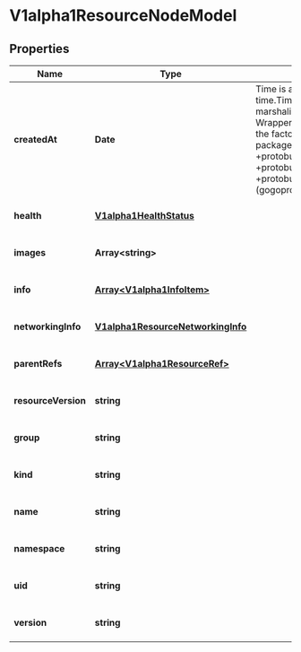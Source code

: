 # V1alpha1ResourceNodeModel

## Properties

Name | Type | Description | Notes
------------ | ------------- | ------------- | -------------
**createdAt** | **Date** | Time is a wrapper around time.Time which supports correct marshaling to YAML and JSON.  Wrappers are provided for many of the factory methods that the time package offers.  +protobuf.options.marshal&#x3D;false +protobuf.as&#x3D;Timestamp +protobuf.options.(gogoproto.goproto_stringer)&#x3D;false | [optional] [default to undefined]
**health** | [**V1alpha1HealthStatus**](V1alpha1HealthStatus.md) |  | [optional] [default to undefined]
**images** | **Array&lt;string&gt;** |  | [optional] [default to undefined]
**info** | [**Array&lt;V1alpha1InfoItem&gt;**](V1alpha1InfoItem.md) |  | [optional] [default to undefined]
**networkingInfo** | [**V1alpha1ResourceNetworkingInfo**](V1alpha1ResourceNetworkingInfo.md) |  | [optional] [default to undefined]
**parentRefs** | [**Array&lt;V1alpha1ResourceRef&gt;**](V1alpha1ResourceRef.md) |  | [optional] [default to undefined]
**resourceVersion** | **string** |  | [optional] [default to undefined]
**group** | **string** |  | [optional] [default to undefined]
**kind** | **string** |  | [optional] [default to undefined]
**name** | **string** |  | [optional] [default to undefined]
**namespace** | **string** |  | [optional] [default to undefined]
**uid** | **string** |  | [optional] [default to undefined]
**version** | **string** |  | [optional] [default to undefined]


